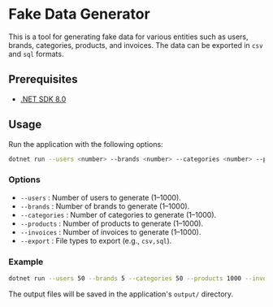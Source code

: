 
# Fake Data Generator

This is a tool for generating fake data for various entities such as users, brands, categories, products, and invoices. The data can be exported in `csv` and `sql` formats.

## Prerequisites

- [.NET SDK 8.0](https://dotnet.microsoft.com/download/dotnet/8.0)

## Usage

Run the application with the following options:

```sh
dotnet run --users <number> --brands <number> --categories <number> --products <number> --invoices <number> --export <filetypes>
```

### Options

- `--users`       : Number of users to generate (1–1000).
- `--brands`      : Number of brands to generate (1–1000).
- `--categories`  : Number of categories to generate (1–1000).
- `--products`    : Number of products to generate (1–1000).
- `--invoices`    : Number of invoices to generate (1–1000).
- `--export`      : File types to export (e.g., `csv,sql`).

### Example

```sh
dotnet run --users 50 --brands 5 --categories 50 --products 1000 --invoices 1000 --export sql
```

The output files will be saved in the application's `output/` directory.

